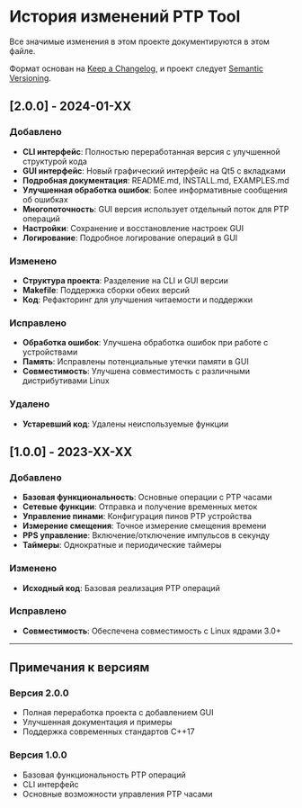 # История изменений PTP Tool

Все значимые изменения в этом проекте документируются в этом файле.

Формат основан на [Keep a Changelog](https://keepachangelog.com/ru/1.0.0/),
и проект следует [Semantic Versioning](https://semver.org/lang/ru/).

## [2.0.0] - 2024-01-XX

### Добавлено
- **CLI интерфейс**: Полностью переработанная версия с улучшенной структурой кода
- **GUI интерфейс**: Новый графический интерфейс на Qt5 с вкладками
- **Подробная документация**: README.md, INSTALL.md, EXAMPLES.md
- **Улучшенная обработка ошибок**: Более информативные сообщения об ошибках
- **Многопоточность**: GUI версия использует отдельный поток для PTP операций
- **Настройки**: Сохранение и восстановление настроек GUI
- **Логирование**: Подробное логирование операций в GUI

### Изменено
- **Структура проекта**: Разделение на CLI и GUI версии
- **Makefile**: Поддержка сборки обеих версий
- **Код**: Рефакторинг для улучшения читаемости и поддержки

### Исправлено
- **Обработка ошибок**: Улучшена обработка ошибок при работе с устройствами
- **Память**: Исправлены потенциальные утечки памяти в GUI
- **Совместимость**: Улучшена совместимость с различными дистрибутивами Linux

### Удалено
- **Устаревший код**: Удалены неиспользуемые функции

## [1.0.0] - 2023-XX-XX

### Добавлено
- **Базовая функциональность**: Основные операции с PTP часами
- **Сетевые функции**: Отправка и получение временных меток
- **Управление пинами**: Конфигурация пинов PTP устройства
- **Измерение смещения**: Точное измерение смещения времени
- **PPS управление**: Включение/отключение импульсов в секунду
- **Таймеры**: Однократные и периодические таймеры

### Изменено
- **Исходный код**: Базовая реализация PTP операций

### Исправлено
- **Совместимость**: Обеспечена совместимость с Linux ядрами 3.0+

---

## Примечания к версиям

### Версия 2.0.0
- Полная переработка проекта с добавлением GUI
- Улучшенная документация и примеры
- Поддержка современных стандартов C++17

### Версия 1.0.0
- Базовая функциональность PTP операций
- CLI интерфейс
- Основные возможности управления PTP часами